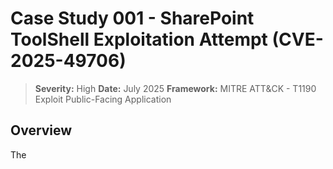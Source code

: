 # Case Study 001 - SharePoint ToolShell Exploitation Attempt (CVE-2025-49706)

> **Severity:** High
> **Date:** July 2025
> **Framework:** MITRE ATT&CK - T1190 Exploit Public-Facing Application


## Overview
The